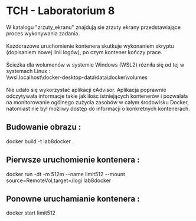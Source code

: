 # TCH - Laboratorium 8
W katalogu "zrzuty_ekranu" znajdują sie zrzuty ekrany przedstawiające proces wykonywania zadania.</br></br>
Każdorazowe uruchomienie kontenera skutkuje wykonaniem skryptu (dopisaniem nowej linii logów), po czym kontener kończy prace.</br></br>
Ścieżka dla wolumenów w systemie Windows (WSL2) rózniła się od tej w systemach Linux :</br> \\\wsl.localhost\docker-desktop-data\data\docker\volumes</br></br>
Nie udało się wykorzystać aplikacji cAdvisor. Aplikacja poprawnie odczytywała informacje takie jak ilośc istniejących kontenerów i pozwalała na monitorowanie ogólnego zużycia zasobów w całym środowisku Docker, natomiast nie był możliwy dostęp do informacji o konkretnych kontenerach.

## Budowanie obrazu :
docker build -t lab8docker .
## Pierwsze uruchomienie kontenera :
docker run -dt -m 512m --name limit512 --mount source=RemoteVol,target=/logi lab8docker
## Ponowne uruchamianie kontenera :
docker start limit512

